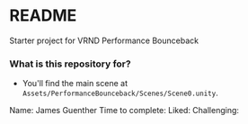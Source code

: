 # README #

Starter project for VRND Performance Bounceback

### What is this repository for? ###

* You'll find the main scene at `Assets/PerformanceBounceback/Scenes/Scene0.unity`.

Name: James Guenther
Time to complete:
Liked:
Challenging: 